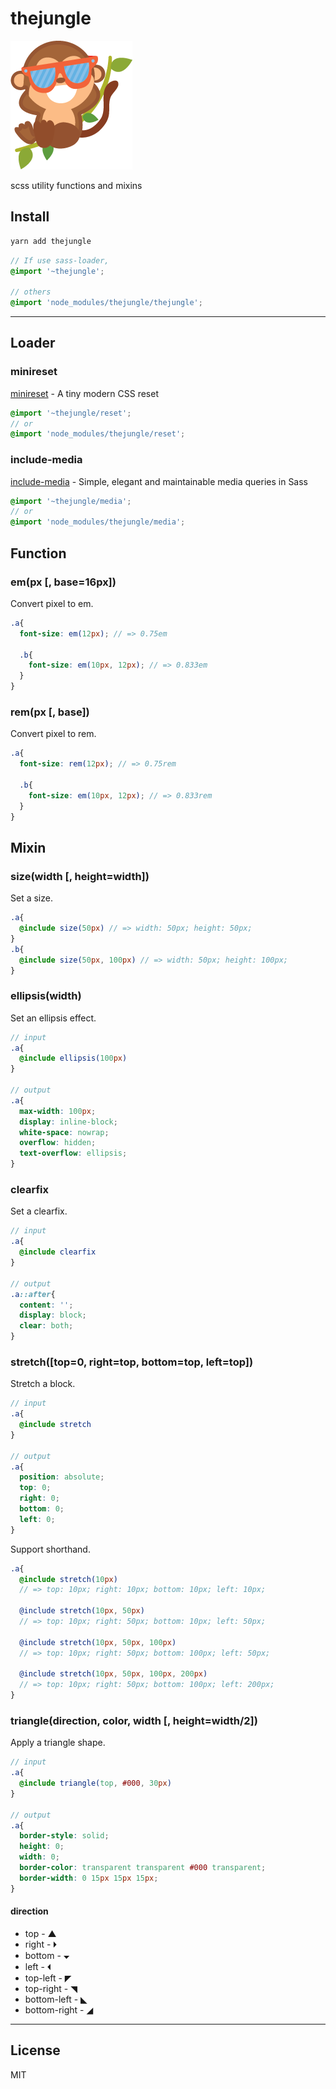 # thejungle

![bengi](./thejungle.png)

scss utility functions and mixins

## Install
```sh
yarn add thejungle
```

```scss
// If use sass-loader,
@import '~thejungle';

// others
@import 'node_modules/thejungle/thejungle';
```
---

## Loader
### minireset
[minireset](https://jgthms.com/minireset.css/) - A tiny modern CSS reset

```scss
@import '~thejungle/reset';
// or
@import 'node_modules/thejungle/reset';
```

### include-media
[include-media](https://include-media.com/) - Simple, elegant and maintainable media queries in Sass

```scss
@import '~thejungle/media';
// or
@import 'node_modules/thejungle/media';
```

## Function
### em(px [, base=16px])
Convert pixel to em.
```scss
.a{
  font-size: em(12px); // => 0.75em

  .b{
    font-size: em(10px, 12px); // => 0.833em
  }
}
```

### rem(px [, base])
Convert pixel to rem.
```scss
.a{
  font-size: rem(12px); // => 0.75rem

  .b{
    font-size: em(10px, 12px); // => 0.833rem
  }
}
```

## Mixin
### size(width [, height=width])
Set a size.
```scss
.a{
  @include size(50px) // => width: 50px; height: 50px;
}
.b{
  @include size(50px, 100px) // => width: 50px; height: 100px;
}
```

### ellipsis(width)
Set an ellipsis effect.
```scss
// input
.a{
  @include ellipsis(100px)
}

// output
.a{
  max-width: 100px;
  display: inline-block;
  white-space: nowrap;
  overflow: hidden;
  text-overflow: ellipsis;
}
```

### clearfix
Set a clearfix.
```scss
// input
.a{
  @include clearfix
}

// output
.a::after{
  content: '';
  display: block;
  clear: both;
}
```

### stretch([top=0, right=top, bottom=top, left=top])
Stretch a block.
```scss
// input
.a{
  @include stretch
}

// output
.a{
  position: absolute;
  top: 0;
  right: 0;
  bottom: 0;
  left: 0;
}
```

Support shorthand.
```scss
.a{
  @include stretch(10px) 
  // => top: 10px; right: 10px; bottom: 10px; left: 10px;

  @include stretch(10px, 50px) 
  // => top: 10px; right: 50px; bottom: 10px; left: 50px;

  @include stretch(10px, 50px, 100px) 
  // => top: 10px; right: 50px; bottom: 100px; left: 50px;

  @include stretch(10px, 50px, 100px, 200px) 
  // => top: 10px; right: 50px; bottom: 100px; left: 200px;
}
```

### triangle(direction, color, width [, height=width/2])
Apply a triangle shape.
```scss
// input
.a{
  @include triangle(top, #000, 30px)
}

// output
.a{
  border-style: solid;
  height: 0;
  width: 0;
  border-color: transparent transparent #000 transparent;
  border-width: 0 15px 15px 15px;
}
```
#### direction
- top - ▲
- right - 🞂
- bottom - 🞃
- left - 🞀
- top-left - ◤
- top-right - ◥
- bottom-left - ◣
- bottom-right - ◢

---

## License
MIT
